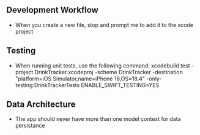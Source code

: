 ## Development Workflow
- When you create a new file, stop and prompt me to add it to the xcode project

## Testing
- When running unit tests, use the following command: xcodebuild test -project DrinkTracker.xcodeproj -scheme DrinkTracker -destination "platform=iOS Simulator,name=iPhone 16,OS=18.4" -only-testing:DrinkTrackerTests ENABLE_SWIFT_TESTING=YES

## Data Architecture
- The app should never have more than one model context for data persistance
